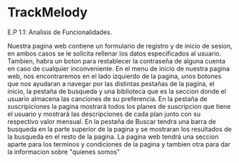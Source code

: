 # TrackMelody

E.P 1.1: Analisis de Funcionalidades.

Nuestra pagina web contiene un formulario de registro y de inicio de sesion, en ambos casos se le solicita rellenar los datos especificados al usuario. Tambien, habra un boton para restablecer la contraseña de alguna cuenta en caso de cualquier inconveniente.
En el menu de inicio de nuestra pagina web, nos encontraremos en el lado izquierdo de la pagina, unos botones que nos ayudaran a navegar por las distintas pestañas de la pagina, el inicio, la pestaña de busqueda y una biblioteca que es la seccion donde el usuario almacena las canciones de su preferencia.
En la pestaña de suscripiciones la pagina mostrará todos los planes de suscripcion que tiene el usuario y mostrará las descripciones de cada plan junto con su respectivo valor mensual.
En la pestaña de Buscar tendra una barra de busqueda en la parte superior de la pagina y se mostraran los resultados de la busqueda en el resto de la pagina.
La pagina web tendrá una seccion aparte para los terminos y condiciones de la pagina y tambien otra para dar la informacion sobre "quienes somos"
